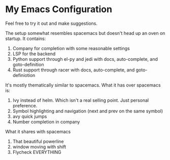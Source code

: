 # My Emacs Configuration
Feel free to try it out and make suggestions.

The setup somewhat resembles spacemacs but doesn't head up an oven on startup.
It contains:
1. Company for completion with some reasonable settings
2. LSP for the backend
3. Python support through el-py and jedi with docs, auto-complete, and goto-definition
4. Rust support through racer with docs, auto-complete, and goto-definiotion

It's mostly thematically similar to spacemacs. What it has over spacemacs is:
1. Ivy instead of helm. Which isn't a real selling point. Just personal preference.
2. Symbol highlighting and navigation (next and prev on the same symbol)
3. avy quick jumps
4. Number completion in company

What it shares with spacemacs
1. That beautiful powerline
2. window moving with shift
3. Flycheck EVERYTHING
